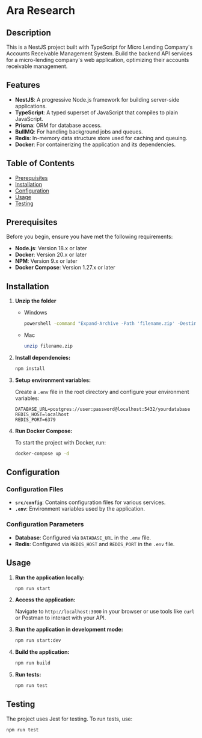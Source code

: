# Ara Research

## Description

This is a NestJS project built with TypeScript for Micro Lending Company's Accounts Receivable Management System. Build the backend API services for a micro-lending company's web application, optimizing their accounts receivable
management.

## Features

- **NestJS**: A progressive Node.js framework for building server-side applications.
- **TypeScript**: A typed superset of JavaScript that compiles to plain JavaScript.
- **Prisma**: ORM for database access.
- **BullMQ**: For handling background jobs and queues.
- **Redis**: In-memory data structure store used for caching and queuing.
- **Docker**: For containerizing the application and its dependencies.

## Table of Contents

- [Prerequisites](#prerequisites)
- [Installation](#installation)
- [Configuration](#configuration)
- [Usage](#usage)
- [Testing](#testing)

## Prerequisites

Before you begin, ensure you have met the following requirements:

- **Node.js**: Version 18.x or later
- **Docker**: Version 20.x or later
- **NPM**: Version 9.x or later
- **Docker Compose**: Version 1.27.x or later

## Installation

1. **Unzip the folder**

    - Windows

      ```bash
      powershell -command "Expand-Archive -Path 'filename.zip' -DestinationPath 'destination\folder'"
      ```
    - Mac

      ```bash
      unzip filename.zip
      ```

2. **Install dependencies:**

    ```bash
    npm install
    ```

3. **Setup environment variables:**

   Create a `.env` file in the root directory and configure your environment variables:

    ```dotenv
    DATABASE_URL=postgres://user:password@localhost:5432/yourdatabase
    REDIS_HOST=localhost
    REDIS_PORT=6379
    ```

4. **Run Docker Compose:**

    To start the project with Docker, run:

    ```bash
    docker-compose up -d
    ```

## Configuration

### Configuration Files

- **`src/config`**: Contains configuration files for various services.
- **`.env`**: Environment variables used by the application.

### Configuration Parameters

- **Database**: Configured via `DATABASE_URL` in the `.env` file.
- **Redis**: Configured via `REDIS_HOST` and `REDIS_PORT` in the `.env` file.

## Usage

1. **Run the application locally:**

    ```bash
    npm run start
    ```

2. **Access the application:**

    Navigate to `http://localhost:3000` in your browser or use tools like `curl` or Postman to interact with your API.

3. **Run the application in development mode:**

    ```bash
    npm run start:dev
    ```

4. **Build the application:**

    ```bash
    npm run build
    ```

5. **Run tests:**

    ```bash
    npm run test
    ```

## Testing

The project uses Jest for testing. To run tests, use:

```bash
npm run test
